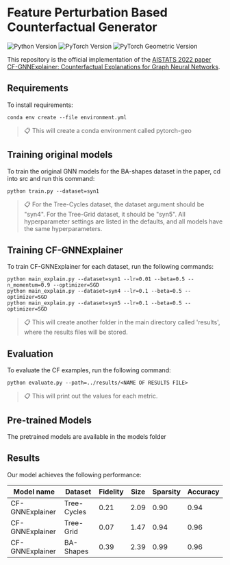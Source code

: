 # Feature Perturbation Based Counterfactual Generator
![Python Version](https://img.shields.io/badge/python-3.7-blue)
![PyTorch Version](https://img.shields.io/badge/pytorch-1.6.0-red)
![PyTorch Geometric Version](https://img.shields.io/badge/torch_geometric-1.6.1-brightgreen)

This repository is the official implementation of the [AISTATS 2022 paper CF-GNNExplainer: Counterfactual Explanations for Graph Neural Networks](https://arxiv.org/abs/2102.03322). 

## Requirements

To install requirements:

```setup
conda env create --file environment.yml
```

>📋 This will create a conda environment called pytorch-geo

## Training original models

To train the original GNN models for the BA-shapes dataset in the paper, cd into src and run this command:

```train
python train.py --dataset=syn1
```

>📋  For the Tree-Cycles dataset, the dataset argument should be "syn4". For the Tree-Grid dataset, it should be "syn5". All hyperparameter settings are listed in the defaults, and all models have the same hyperparameters. 


## Training CF-GNNExplainer

To train CF-GNNExplainer for each dataset, run the following commands:

```train
python main_explain.py --dataset=syn1 --lr=0.01 --beta=0.5 --n_momentum=0.9 --optimizer=SGD
python main_explain.py --dataset=syn4 --lr=0.1 --beta=0.5 --optimizer=SGD
python main_explain.py --dataset=syn5 --lr=0.1 --beta=0.5 --optimizer=SGD
```

>📋  This will create another folder in the main directory called 'results', where the results files will be stored.


## Evaluation

To evaluate the CF examples, run the following command:

```eval
python evaluate.py --path=../results/<NAME OF RESULTS FILE>
```
>📋  This will print out the values for each metric.

## Pre-trained Models

The pretrained models are available in the models folder


## Results

Our model achieves the following performance:

| Model name         | Dataset        | Fidelity       |  Size |    Sparsity   | Accuracy    |
| ------------------ |---------------- | -------------- | -------------- | -------------- |   -------------- |
| CF-GNNExplainer   |     Tree-Cycles  |      0.21       |      2.09           |       0.90        |      0.94       |
| CF-GNNExplainer   |     Tree-Grid    |      0.07       |       1.47          |      0.94         |     0.96        |
| CF-GNNExplainer   |     BA-Shapes    |      0.39       |       2.39          |       0.99        |      0.96        |
